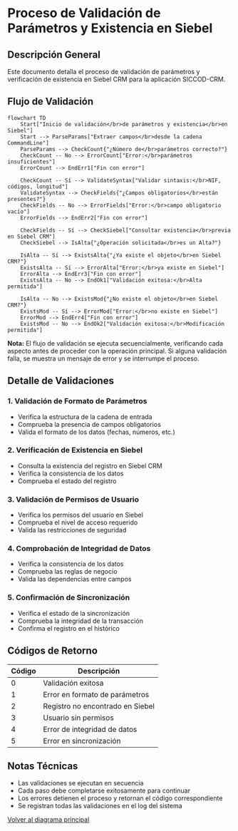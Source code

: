 # Proceso de Validación de Parámetros y Existencia en Siebel

## Descripción General

Este documento detalla el proceso de validación de parámetros y verificación de existencia en Siebel CRM para la aplicación SICCOD-CRM.

## Flujo de Validación

```mermaid
flowchart TD
    Start["Inicio de validación</br>de parámetros y existencia</br>en Siebel"]
    Start --> ParseParams["Extraer campos</br>desde la cadena CommandLine"]
    ParseParams --> CheckCount{"¿Número de</br>parámetros correcto?"}
    CheckCount -- No --> ErrorCount["Error:</br>parámetros insuficientes"]
    ErrorCount --> EndErr1["Fin con error"]

    CheckCount -- Sí --> ValidateSyntax["Validar sintaxis:</br>NIF, códigos, longitud"]
    ValidateSyntax --> CheckFields{"¿Campos obligatorios</br>están presentes?"}
    CheckFields -- No --> ErrorFields["Error:</br>campo obligatorio vacío"]
    ErrorFields --> EndErr2["Fin con error"]

    CheckFields -- Sí --> CheckSiebel["Consultar existencia</br>previa en Siebel CRM"]
    CheckSiebel --> IsAlta{"¿Operación solicitada</br>es un Alta?"}
    
    IsAlta -- Sí --> ExistsAlta{"¿Ya existe el objeto</br>en Siebel CRM?"}
    ExistsAlta -- Sí --> ErrorAlta["Error:</br>ya existe en Siebel"]
    ErrorAlta --> EndErr3["Fin con error"]
    ExistsAlta -- No --> EndOk1["Validación exitosa:</br>Alta permitida"]

    IsAlta -- No --> ExistsMod{"¿No existe el objeto</br>en Siebel CRM?"}
    ExistsMod -- Sí --> ErrorMod["Error:</br>no existe en Siebel"]
    ErrorMod --> EndErr4["Fin con error"]
    ExistsMod -- No --> EndOk2["Validación exitosa:</br>Modificación permitida"]
```

**Nota:** El flujo de validación se ejecuta secuencialmente, verificando cada aspecto antes de proceder con la operación principal. Si alguna validación falla, se muestra un mensaje de error y se interrumpe el proceso.

## Detalle de Validaciones

### 1. Validación de Formato de Parámetros
- Verifica la estructura de la cadena de entrada
- Comprueba la presencia de campos obligatorios
- Valida el formato de los datos (fechas, números, etc.)

### 2. Verificación de Existencia en Siebel
- Consulta la existencia del registro en Siebel CRM
- Verifica la consistencia de los datos
- Comprueba el estado del registro

### 3. Validación de Permisos de Usuario
- Verifica los permisos del usuario en Siebel
- Comprueba el nivel de acceso requerido
- Valida las restricciones de seguridad

### 4. Comprobación de Integridad de Datos
- Verifica la consistencia de los datos
- Comprueba las reglas de negocio
- Valida las dependencias entre campos

### 5. Confirmación de Sincronización
- Verifica el estado de la sincronización
- Comprueba la integridad de la transacción
- Confirma el registro en el histórico

## Códigos de Retorno

| Código | Descripción |
|--------|-------------|
| 0 | Validación exitosa |
| 1 | Error en formato de parámetros |
| 2 | Registro no encontrado en Siebel |
| 3 | Usuario sin permisos |
| 4 | Error de integridad de datos |
| 5 | Error en sincronización |

## Notas Técnicas

- Las validaciones se ejecutan en secuencia
- Cada paso debe completarse exitosamente para continuar
- Los errores detienen el proceso y retornan el código correspondiente
- Se registran todas las validaciones en el log del sistema

[Volver al diagrama principal](./readmeOpenAI002.md)